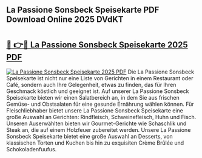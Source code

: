 ## La Passione Sonsbeck Speisekarte PDF Download Online 2025 DVdKT

# <h2><a href="http://gc8m2u.nevu.top/?p=La+Passione+Sonsbeck+Speisekarte">🔗 👉🔴 La Passione Sonsbeck Speisekarte 2025 PDF</a></h2>

[![La Passione Sonsbeck Speisekarte 2025 PDF](https://i.imgur.com/dBaPXMq.png)](http://gc8m2u.nevu.top/?p=La+Passione+Sonsbeck+Speisekarte)
Die La Passione Sonsbeck Speisekarte ist nicht nur eine Liste von Gerichten in einem Restaurant oder Café, sondern auch Ihre Gelegenheit, etwas zu finden, das für Ihren Geschmack köstlich und geeignet ist. Auf unserer La Passione Sonsbeck Speisekarte bieten wir einen Salatbereich an, in dem Sie aus frischen Gemüse- und Obstsalaten für eine gesunde Ernährung wählen können. Für Fleischliebhaber bietet unsere La Passione Sonsbeck Speisekarte eine große Auswahl an Gerichten: Rindfleisch, Schweinefleisch, Huhn und Fisch. Unseren Auserwählten bieten wir Gourmet-Gerichte wie Schaschlik und Steak an, die auf einem Holzfeuer zubereitet werden. Unsere La Passione Sonsbeck Speisekarte bietet eine große Auswahl an Desserts, von klassischen Torten und Kuchen bis hin zu exquisiten Crème Brûlée und Schokoladenfuufus.
